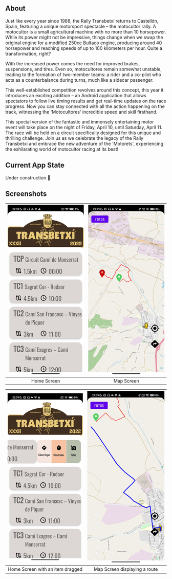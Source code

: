 ## About
Just like every year since 1988, the Rally Transbetxí returns to Castellón, Spain, featuring a unique motorsport spectacle – the motocultor rally. A motocultor is a small agricultural machine with no more than 10 horsepower. While its power might not be impressive, things change when we swap the original engine for a modified 250cc Bultaco engine, producing around 40 horsepower and reaching speeds of up to 100 kilometers per hour. Quite a transformation, right?

With the increased power comes the need for improved brakes, suspensions, and tires. Even so, motocultores remain somewhat unstable, leading to the formation of two-member teams: a rider and a co-pilot who acts as a counterbalance during turns, much like a sidecar passenger.

This well-established competition revolves around this concept, this year it introduces an exciting addition – an Android application that allows spectators to follow live timing results and get real-time updates on the race progress. Now you can stay connected with all the action happening on the track, witnessing the 'Motocultores' incredible speed and skill firsthand. 

This special version of the fantastic and immensely entertaining motor event will take place on the night of Friday, April 10, until Saturday, April 11. The race will be held on a circuit specifically designed for this unique and thrilling challenge. Join us as we celebrate the legacy of the Rally Transbetxí and embrace the new adventure of the 'Motorets', experiencing the exhilarating world of motocultor racing at its best!

## Current App State
Under construction 🚧 

## Screenshots
| ![Home Screen](home.jpg) | ![Map Screen](map.jpg)  |
|:------------------------------------:|:-----------------------------:|
| Home Screen                           |   Map Screen                |

| ![Home Screen with an item dragged](home-item-scrolled.jpg) | ![Search](map-route.jpg) |
|:------------------------------------:|:-----------------------------:|
|            Home Screen with an item dragged                 | Map Screen displaying a route                 |
